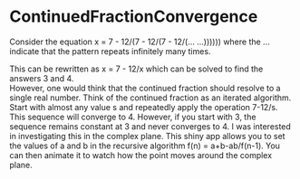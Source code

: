 # ContinuedFractionConvergence

Consider the equation x = 7 - 12/(7 - 12/(7 - 12/(...   ...)))))) where the ... indicate that the pattern repeats infinitely many times.

This can be rewritten as x = 7 - 12/x which can be solved to find the answers 3 and 4.  
However, one would think that the continued fraction should resolve to a single real number.
Think of the continued fraction as an iterated algorithm.  
Start with almost any value s and repeatedly apply the operation 7-12/s.
This sequence will converge to 4.
However, if you start with 3, the sequence remains constant at 3 and never converges to 4.
I was interested in investigating this in the complex plane.
This shiny app allows you to set the values of a and b in the recursive algorithm f(n) = a+b-ab/f(n-1).
You can then animate it to watch how the point moves around the complex plane.

